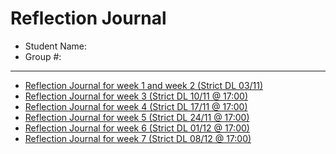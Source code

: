 # Reflection Journal

- Student Name: 
- Group #: 

---

- [Reflection Journal for week 1 and week 2 (Strict DL 03/11)](./week2.md)
- [Reflection Journal for week 3 (Strict DL 10/11 @ 17:00)](./week3.md)
- [Reflection Journal for week 4 (Strict DL 17/11 @ 17:00)](./week4.md)
- [Reflection Journal for week 5 (Strict DL 24/11 @ 17:00)](./week5.md)
- [Reflection Journal for week 6 (Strict DL 01/12 @ 17:00)](./week6.md)
- [Reflection Journal for week 7 (Strict DL 08/12 @ 17:00)](./week7.md)
